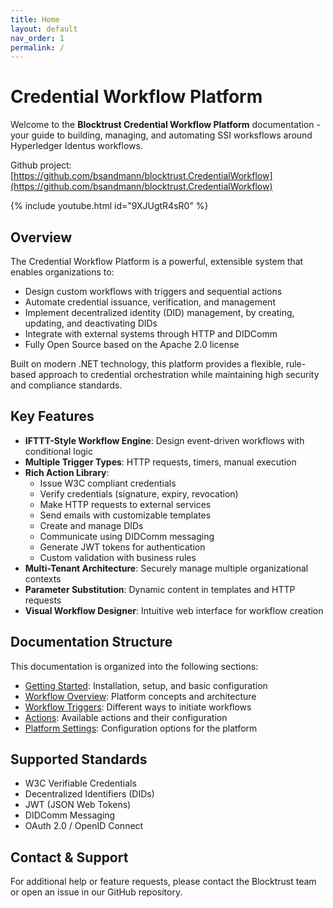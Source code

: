 ```yaml
---
title: Home
layout: default
nav_order: 1
permalink: /
---
```


# Credential Workflow Platform

Welcome to the **Blocktrust Credential Workflow Platform** documentation - your guide to building, managing, and automating SSI worksflows around Hyperledger Identus workflows.

Github project: [https://github.com/bsandmann/blocktrust.CredentialWorkflow](https://github.com/bsandmann/blocktrust.CredentialWorkflow)

{% include youtube.html id="9XJUgtR4sR0" %}

## Overview

The Credential Workflow Platform is a powerful, extensible system that enables organizations to:

- Design custom workflows with triggers and sequential actions
- Automate credential issuance, verification, and management
- Implement decentralized identity (DID) management, by creating, updating, and deactivating DIDs
- Integrate with external systems through HTTP and DIDComm
- Fully Open Source based on the Apache 2.0 license

Built on modern .NET technology, this platform provides a flexible, rule-based approach to credential orchestration while maintaining high security and compliance standards.

## Key Features

- **IFTTT-Style Workflow Engine**: Design event-driven workflows with conditional logic
- **Multiple Trigger Types**: HTTP requests, timers, manual execution
- **Rich Action Library**: 
  - Issue W3C compliant credentials
  - Verify credentials (signature, expiry, revocation)
  - Make HTTP requests to external services
  - Send emails with customizable templates
  - Create and manage DIDs
  - Communicate using DIDComm messaging
  - Generate JWT tokens for authentication
  - Custom validation with business rules
- **Multi-Tenant Architecture**: Securely manage multiple organizational contexts
- **Parameter Substitution**: Dynamic content in templates and HTTP requests
- **Visual Workflow Designer**: Intuitive web interface for workflow creation

## Documentation Structure

This documentation is organized into the following sections:

- [Getting Started](UserGuides/index.md): Installation, setup, and basic configuration
- [Workflow Overview](WorkflowOverview): Platform concepts and architecture
- [Workflow Triggers](Triggers/): Different ways to initiate workflows
- [Actions](Actions/): Available actions and their configuration
- [Platform Settings](Settings/): Configuration options for the platform

## Supported Standards

- W3C Verifiable Credentials
- Decentralized Identifiers (DIDs)
- JWT (JSON Web Tokens)
- DIDComm Messaging
- OAuth 2.0 / OpenID Connect


## Contact & Support

For additional help or feature requests, please contact the Blocktrust team or open an issue in our GitHub repository.
